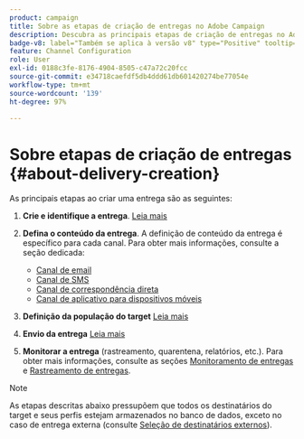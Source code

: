 ```yaml
---
product: campaign
title: Sobre as etapas de criação de entregas no Adobe Campaign
description: Descubra as principais etapas de criação de entregas no Adobe Campaign
badge-v8: label="Também se aplica à versão v8" type="Positive" tooltip="Também se aplica ao Campaign v8"
feature: Channel Configuration
role: User
exl-id: 0188c3fe-8176-4904-8505-c47a72c20fcc
source-git-commit: e34718caefdf5db4ddd61db601420274be77054e
workflow-type: tm+mt
source-wordcount: '139'
ht-degree: 97%

---
```


# Sobre etapas de criação de entregas {#about-delivery-creation}

As principais etapas ao criar uma entrega são as seguintes:

1. **Crie e identifique a entrega**. [Leia mais](steps-create-and-identify-the-delivery.md)

1. **Defina o conteúdo da entrega**. A definição de conteúdo da entrega é específico para cada canal. Para obter mais informações, consulte a seção dedicada:

   * [Canal de email](defining-the-email-content.md)
   * [Canal de SMS](sms-create.md#defining-the-sms-content)
   * [Canal de correspondência direta](defining-the-direct-mail-content.md)
   * [Canal de aplicativo para dispositivos móveis](about-mobile-app-channel.md)

1. **Definição da população do target** [Leia mais](steps-defining-the-target-population.md)

1. **Envio da entrega** [Leia mais](steps-sending-the-delivery.md)

1. **Monitorar a entrega** (rastreamento, quarentena, relatórios, etc.). Para obter mais informações, consulte as seções [Monitoramento de entregas](about-delivery-monitoring.md) e [Rastreamento de entregas](about-message-tracking.md).

>[!NOTE]
>
>As etapas descritas abaixo pressupõem que todos os destinatários do target e seus perfis estejam armazenados no banco de dados, exceto no caso de entrega externa (consulte [Seleção de destinatários externos](steps-defining-the-target-population.md#selecting-external-recipients)).
